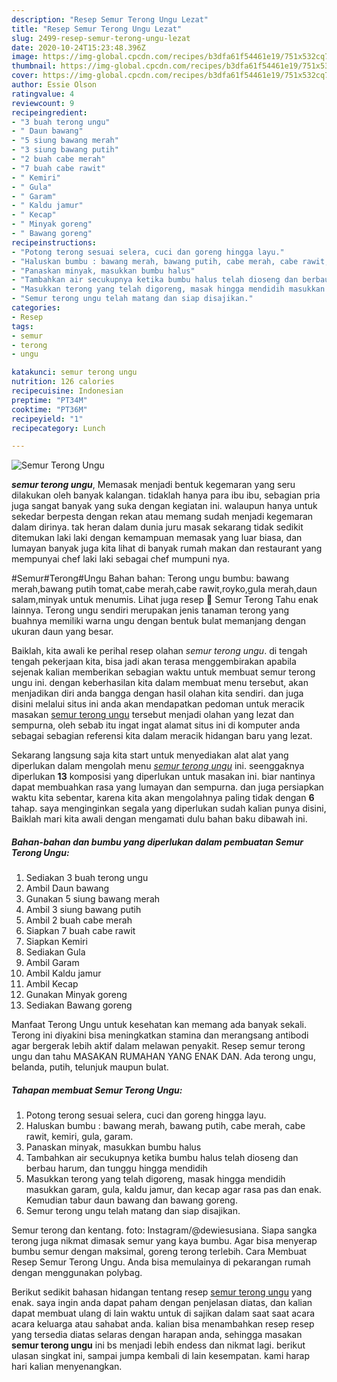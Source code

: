 ```yaml
---
description: "Resep Semur Terong Ungu Lezat"
title: "Resep Semur Terong Ungu Lezat"
slug: 2499-resep-semur-terong-ungu-lezat
date: 2020-10-24T15:23:48.396Z
image: https://img-global.cpcdn.com/recipes/b3dfa61f54461e19/751x532cq70/semur-terong-ungu-foto-resep-utama.jpg
thumbnail: https://img-global.cpcdn.com/recipes/b3dfa61f54461e19/751x532cq70/semur-terong-ungu-foto-resep-utama.jpg
cover: https://img-global.cpcdn.com/recipes/b3dfa61f54461e19/751x532cq70/semur-terong-ungu-foto-resep-utama.jpg
author: Essie Olson
ratingvalue: 4
reviewcount: 9
recipeingredient:
- "3 buah terong ungu"
- " Daun bawang"
- "5 siung bawang merah"
- "3 siung bawang putih"
- "2 buah cabe merah"
- "7 buah cabe rawit"
- " Kemiri"
- " Gula"
- " Garam"
- " Kaldu jamur"
- " Kecap"
- " Minyak goreng"
- " Bawang goreng"
recipeinstructions:
- "Potong terong sesuai selera, cuci dan goreng hingga layu."
- "Haluskan bumbu : bawang merah, bawang putih, cabe merah, cabe rawit, kemiri, gula, garam."
- "Panaskan minyak, masukkan bumbu halus"
- "Tambahkan air secukupnya ketika bumbu halus telah dioseng dan berbau harum, dan tunggu hingga mendidih"
- "Masukkan terong yang telah digoreng, masak hingga mendidih masukkan garam, gula, kaldu jamur, dan kecap agar rasa pas dan enak. Kemudian tabur daun bawang dan bawang goreng."
- "Semur terong ungu telah matang dan siap disajikan."
categories:
- Resep
tags:
- semur
- terong
- ungu

katakunci: semur terong ungu 
nutrition: 126 calories
recipecuisine: Indonesian
preptime: "PT34M"
cooktime: "PT36M"
recipeyield: "1"
recipecategory: Lunch

---
```



![Semur Terong Ungu](https://img-global.cpcdn.com/recipes/b3dfa61f54461e19/751x532cq70/semur-terong-ungu-foto-resep-utama.jpg)

<b><i>semur terong ungu</i></b>, Memasak menjadi bentuk kegemaran yang seru dilakukan oleh banyak kalangan. tidaklah hanya para ibu ibu, sebagian pria juga sangat banyak yang suka dengan kegiatan ini. walaupun hanya untuk sekedar berpesta dengan rekan atau memang sudah menjadi kegemaran dalam dirinya. tak heran dalam dunia juru masak sekarang tidak sedikit ditemukan laki laki dengan kemampuan memasak yang luar biasa, dan lumayan banyak juga kita lihat di banyak rumah makan dan restaurant yang mempunyai chef laki laki sebagai chef mumpuni nya.

#Semur#Terong#Ungu Bahan bahan: Terong ungu bumbu: bawang merah,bawang putih tomat,cabe merah,cabe rawit,royko,gula merah,daun salam,minyak untuk menumis. Lihat juga resep 🌹 Semur Terong Tahu enak lainnya. Terong ungu sendiri merupakan jenis tanaman terong yang buahnya memiliki warna ungu dengan bentuk bulat memanjang dengan ukuran daun yang besar.

Baiklah, kita awali ke perihal resep olahan <i>semur terong ungu</i>. di tengah tengah pekerjaan kita, bisa jadi akan terasa menggembirakan apabila sejenak kalian memberikan sebagian waktu untuk membuat semur terong ungu ini. dengan keberhasilan kita dalam membuat menu tersebut, akan menjadikan diri anda bangga dengan hasil olahan kita sendiri. dan juga disini melalui situs ini anda akan mendapatkan pedoman untuk meracik masakan <u>semur terong ungu</u> tersebut menjadi olahan yang lezat dan sempurna, oleh sebab itu ingat ingat alamat situs ini di komputer anda sebagai sebagian referensi kita dalam meracik hidangan baru yang lezat.


Sekarang langsung saja kita start untuk menyediakan alat alat yang diperlukan dalam mengolah menu <u><i>semur terong ungu</i></u> ini. seenggaknya diperlukan <b>13</b> komposisi yang diperlukan untuk masakan ini. biar nantinya dapat membuahkan rasa yang lumayan dan sempurna. dan juga persiapkan waktu kita sebentar, karena kita akan mengolahnya paling tidak dengan <b>6</b> tahap. saya menginginkan segala yang diperlukan sudah kalian punya disini, Baiklah mari kita awali dengan mengamati dulu bahan baku dibawah ini.

<!--inarticleads1-->

##### Bahan-bahan dan bumbu yang diperlukan dalam pembuatan Semur Terong Ungu:

1. Sediakan 3 buah terong ungu
1. Ambil  Daun bawang
1. Gunakan 5 siung bawang merah
1. Ambil 3 siung bawang putih
1. Ambil 2 buah cabe merah
1. Siapkan 7 buah cabe rawit
1. Siapkan  Kemiri
1. Sediakan  Gula
1. Ambil  Garam
1. Ambil  Kaldu jamur
1. Ambil  Kecap
1. Gunakan  Minyak goreng
1. Sediakan  Bawang goreng


Manfaat Terong Ungu untuk kesehatan kan memang ada banyak sekali. Terong ini diyakini bisa meningkatkan stamina dan merangsang antibodi agar bergerak lebih aktif dalam melawan penyakit. Resep semur terong ungu dan tahu MASAKAN RUMAHAN YANG ENAK DAN. Ada terong ungu, belanda, putih, telunjuk maupun bulat. 

<!--inarticleads2-->

##### Tahapan membuat Semur Terong Ungu:

1. Potong terong sesuai selera, cuci dan goreng hingga layu.
1. Haluskan bumbu : bawang merah, bawang putih, cabe merah, cabe rawit, kemiri, gula, garam.
1. Panaskan minyak, masukkan bumbu halus
1. Tambahkan air secukupnya ketika bumbu halus telah dioseng dan berbau harum, dan tunggu hingga mendidih
1. Masukkan terong yang telah digoreng, masak hingga mendidih masukkan garam, gula, kaldu jamur, dan kecap agar rasa pas dan enak. Kemudian tabur daun bawang dan bawang goreng.
1. Semur terong ungu telah matang dan siap disajikan.


Semur terong dan kentang. foto: Instagram/@dewiesusiana. Siapa sangka terong juga nikmat dimasak semur yang kaya bumbu. Agar bisa menyerap bumbu semur dengan maksimal, goreng terong terlebih. Cara Membuat Resep Semur Terong Ungu. Anda bisa memulainya di pekarangan rumah dengan menggunakan polybag. 

Berikut sedikit bahasan hidangan tentang resep <u>semur terong ungu</u> yang enak. saya ingin anda dapat paham dengan penjelasan diatas, dan kalian dapat membuat ulang di lain waktu untuk di sajikan dalam saat saat acara acara keluarga atau sahabat anda. kalian bisa menambahkan resep resep yang tersedia diatas selaras dengan harapan anda, sehingga masakan <b>semur terong ungu</b> ini bs menjadi lebih endess dan nikmat lagi. berikut ulasan singkat ini, sampai jumpa kembali di lain kesempatan. kami harap hari kalian menyenangkan.
